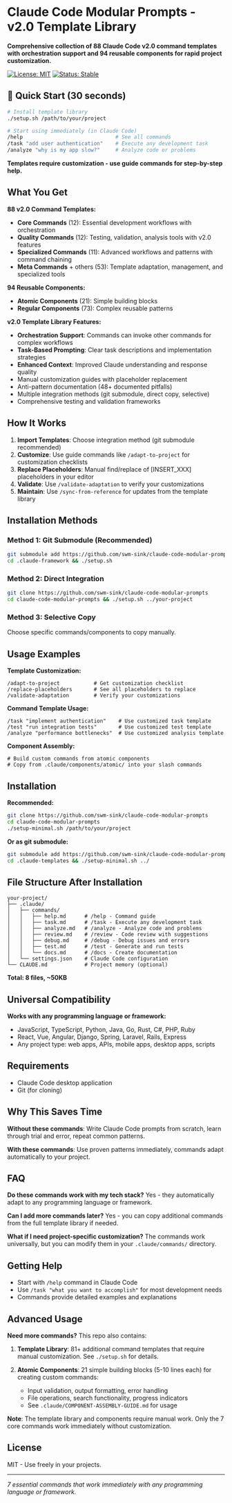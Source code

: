 # Claude Code Modular Prompts - v2.0 Template Library

**Comprehensive collection of 88 Claude Code v2.0 command templates with orchestration support and 94 reusable components for rapid project customization.**

[![License: MIT](https://img.shields.io/badge/License-MIT-yellow.svg)](https://opensource.org/licenses/MIT)
[![Status: Stable](https://img.shields.io/badge/Status-Stable-green.svg)](https://github.com/swm-sink/claude-code-modular-prompts/releases)

## 🚀 Quick Start (30 seconds)

```bash
# Install template library
./setup.sh /path/to/your/project

# Start using immediately (in Claude Code)
/help                              # See all commands
/task "add user authentication"    # Execute any development task
/analyze "why is my app slow?"     # Analyze code or problems
```

**Templates require customization - use guide commands for step-by-step help.**

## What You Get

**88 v2.0 Command Templates:**
- **Core Commands** (12): Essential development workflows with orchestration
- **Quality Commands** (12): Testing, validation, analysis tools with v2.0 features
- **Specialized Commands** (11): Advanced workflows and patterns with command chaining
- **Meta Commands** + others (53): Template adaptation, management, and specialized tools

**94 Reusable Components:**
- **Atomic Components** (21): Simple building blocks
- **Regular Components** (73): Complex reusable patterns

**v2.0 Template Library Features:**
- **Orchestration Support**: Commands can invoke other commands for complex workflows
- **Task-Based Prompting**: Clear task descriptions and implementation strategies
- **Enhanced Context**: Improved Claude understanding and response quality
- Manual customization guides with placeholder replacement
- Anti-pattern documentation (48+ documented pitfalls)
- Multiple integration methods (git submodule, direct copy, selective)
- Comprehensive testing and validation frameworks

## How It Works

1. **Import Templates**: Choose integration method (git submodule recommended)
2. **Customize**: Use guide commands like `/adapt-to-project` for customization checklists
3. **Replace Placeholders**: Manual find/replace of [INSERT_XXX] placeholders in your editor
4. **Validate**: Use `/validate-adaptation` to verify your customizations
5. **Maintain**: Use `/sync-from-reference` for updates from the template library

## Installation Methods

### Method 1: Git Submodule (Recommended)
```bash
git submodule add https://github.com/swm-sink/claude-code-modular-prompts .claude-framework
cd .claude-framework && ./setup.sh
```

### Method 2: Direct Integration
```bash
git clone https://github.com/swm-sink/claude-code-modular-prompts
cd claude-code-modular-prompts && ./setup.sh ../your-project
```

### Method 3: Selective Copy
Choose specific commands/components to copy manually.

## Usage Examples

**Template Customization:**
```
/adapt-to-project           # Get customization checklist
/replace-placeholders       # See all placeholders to replace
/validate-adaptation        # Verify your customizations
```

**Command Template Usage:**
```
/task "implement authentication"    # Use customized task template
/test "run integration tests"       # Use customized test template  
/analyze "performance bottlenecks"  # Use customized analysis template
```

**Component Assembly:**
```
# Build custom commands from atomic components
# Copy from .claude/components/atomic/ into your slash commands
```

## Installation

**Recommended:**
```bash
git clone https://github.com/swm-sink/claude-code-modular-prompts
cd claude-code-modular-prompts
./setup-minimal.sh /path/to/your/project
```

**Or as git submodule:**
```bash
git submodule add https://github.com/swm-sink/claude-code-modular-prompts .claude-templates
cd .claude-templates && ./setup-minimal.sh ../
```

## File Structure After Installation

```
your-project/
├── .claude/
│   ├── commands/
│   │   ├── help.md      # /help - Command guide
│   │   ├── task.md      # /task - Execute any development task
│   │   ├── analyze.md   # /analyze - Analyze code and problems
│   │   ├── review.md    # /review - Code review with suggestions  
│   │   ├── debug.md     # /debug - Debug issues and errors
│   │   ├── test.md      # /test - Generate and run tests
│   │   └── docs.md      # /docs - Create documentation
│   └── settings.json    # Claude Code configuration
└── CLAUDE.md            # Project memory (optional)
```

**Total: 8 files, ~50KB**

## Universal Compatibility

**Works with any programming language or framework:**
- JavaScript, TypeScript, Python, Java, Go, Rust, C#, PHP, Ruby
- React, Vue, Angular, Django, Spring, Laravel, Rails, Express
- Any project type: web apps, APIs, mobile apps, desktop apps, scripts

## Requirements

- Claude Code desktop application
- Git (for cloning)

## Why This Saves Time

**Without these commands**: Write Claude Code prompts from scratch, learn through trial and error, repeat common patterns.

**With these commands**: Use proven patterns immediately, commands adapt automatically to your project.

## FAQ

**Do these commands work with my tech stack?**
Yes - they automatically adapt to any programming language or framework.

**Can I add more commands later?**
Yes - you can copy additional commands from the full template library if needed.

**What if I need project-specific customization?**
The commands work universally, but you can modify them in your `.claude/commands/` directory.

## Getting Help

- Start with `/help` command in Claude Code
- Use `/task "what you want to accomplish"` for most development needs
- Commands provide detailed examples and explanations

## Advanced Usage

**Need more commands?** This repo also contains:

1. **Template Library**: 81+ additional command templates that require manual customization. See `./setup.sh` for details.

2. **Atomic Components**: 21 simple building blocks (5-10 lines each) for creating custom commands:
   - Input validation, output formatting, error handling
   - File operations, search functionality, progress indicators  
   - See `.claude/COMPONENT-ASSEMBLY-GUIDE.md` for usage

**Note**: The template library and components require manual work. Only the 7 core commands work immediately without customization.

## License

MIT - Use freely in your projects.

---

*7 essential commands that work immediately with any programming language or framework.*